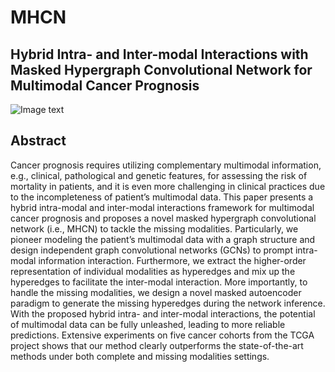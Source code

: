 # MHCN
## Hybrid Intra- and Inter-modal Interactions with Masked Hypergraph Convolutional Network for Multimodal Cancer Prognosis


![Image text](https://github.com/lin-lcx/MHCN/blob/main/overview.png)

## Abstract

Cancer prognosis requires utilizing complementary multimodal information, e.g., clinical, pathological and genetic features, for assessing the risk of mortality in patients, and it is even more challenging in clinical practices due to the incompleteness of patient’s multimodal data. This paper presents a hybrid intra-modal and inter-modal interactions framework for multimodal cancer prognosis and proposes a novel masked hypergraph convolutional network (i.e., MHCN) to tackle the missing modalities. Particularly, we pioneer modeling the patient’s multimodal data with a graph structure and design independent graph convolutional networks (GCNs) to prompt intra-modal information interaction. Furthermore, we extract the higher-order representation of individual modalities as hyperedges and mix up the hyperedges to facilitate the inter-modal interaction. More importantly, to handle the missing modalities, we design a novel masked autoencoder paradigm to generate the missing hyperedges during the network inference. With the proposed hybrid intra- and inter-modal interactions, the potential of multimodal data can be fully unleashed, leading to more reliable predictions. Extensive experiments on five cancer cohorts from the TCGA project shows that our method clearly outperforms the state-of-the-art methods under both complete and missing modalities settings.
